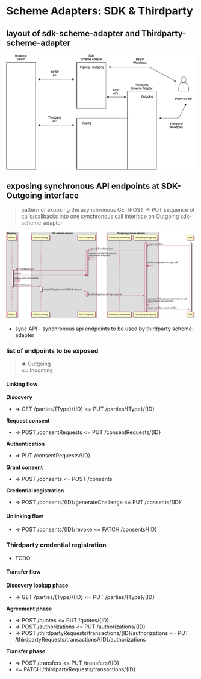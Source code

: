 # Scheme Adapters: SDK & Thirdparty

## layout of sdk-scheme-adapter and Thirdparty-scheme-adapter

![adapters-layout](./adapters-layout.png)

## exposing synchronous API endpoints at SDK-Outgoing interface

> pattern of exposing the asynchronous GET/POST -> PUT sequence of calls/callbacks into one synchronous call interface on Outgoing sdk-scheme-adapter

![generic-pattern](../out/design-decisions/tandem_generic_pattern.svg)

- sync API - synchronous api endpoints to be used by thirdparty scheme-adapter
  
### list of endpoints to be exposed

> **=>** Outgoing  
> **<=** Incoming

#### Linking flow

**Discovery**
- => GET /parties/{Type}/{ID} <= PUT /parties/{Type}/{ID}
  
**Request consent**
- => POST /consentRequests <= PUT /consentRequests/{ID}

**Authentication**
- => PUT /consentRequests/{ID}

**Grant consent**
- => POST /consents <= POST /consents

**Credential registration**
- => POST /consents/{ID}/generateChallenge <= PUT /consents/{ID}` 
  
#### Unlinking flow
- => POST /consents/{ID}/revoke <= PATCH /consents/{ID}
  
### Thirdparty credential registration
- TODO

#### Transfer flow

**Discovery lookup phase**
- => GET /parties/{Type}/{ID} <= PUT /parties/{Type}/{ID}

**Agreement phase**
- => POST /quotes <= PUT /quotes/{ID}
- => POST /authorizations <= PUT /authorizations/{ID}
- => POST /thirdpartyRequests/transactions/{ID}/authorizations <= PUT /thirdpartyRequests/transactions/{ID}/authorizations

**Transfer phase**
- => POST /transfers <= PUT /transfers/{ID}
- <= PATCH /thirdpartyRequests/transactions/{ID}
